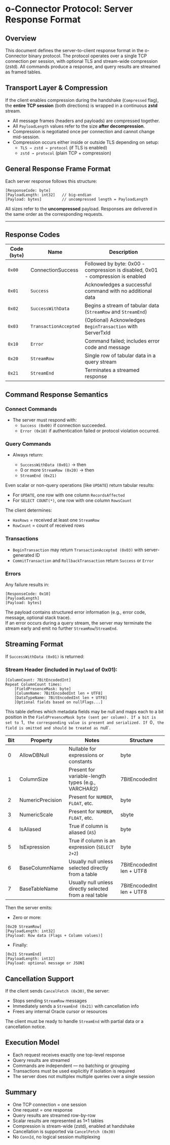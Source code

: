 # o-Connector Protocol: Server Response Format

## Overview

This document defines the server-to-client response format in the o-Connector binary protocol. The protocol operates over a single TCP connection per session, with optional TLS and stream-wide compression (zstd). All commands produce a response, and query results are streamed as framed tables.

## Transport Layer & Compression

If the client enables compression during the handshake (`Compressed` flag), the **entire TCP session** (both directions) is wrapped in a continuous **zstd** stream.

- All message frames (headers and payloads) are compressed together.
- All `PayloadLength` values refer to the size **after decompression**.
- Compression is negotiated once per connection and cannot change mid-session.
- Compression occurs either inside or outside TLS depending on setup:
    - `TLS → zstd → protocol` (if TLS is enabled)
    - `zstd → protocol` (plain TCP + compression)
## General Response Frame Format
Each server response follows this structure:

```
[ResponseCode: byte]
[PayloadLength: int32]   // big-endian
[Payload: bytes]         // uncompressed length = PayloadLength
```

All sizes refer to the **uncompressed** payload. Responses are delivered in the same order as the corresponding requests.

---

## Response Codes

| Code (`byte`) | Name                  | Description                                                                     |
| ------------- | --------------------- | ------------------------------------------------------------------------------- |
| `0x00`        | ConnectionSuccess     | Followed by byte: 0x00 - compression is disabled, 0x01 - compression is enabled |
| `0x01`        | `Success`             | Acknowledges a successful command with no additional data                       |
| `0x02`        | `SuccessWithData`     | Begins a stream of tabular data (`StreamRow` and `StreamEnd`)                   |
| `0x03`        | `TransactionAccepted` | (Optional) Acknowledges `BeginTransaction` with ServerTxId                      |
| `0x10`        | `Error`               | Command failed; includes error code and message                                 |
| `0x20`        | `StreamRow`           | Single row of tabular data in a query stream                                    |
| `0x21`        | `StreamEnd`           | Terminates a streamed response                                                  |
## Command Response Semantics

### Connect Commands

- The server must respond with:
    - `Success (0x00)` if connection succeeded.
    - `Error (0x10)` if authentication failed or protocol violation occurred.

### Query Commands

- Always return:
    
    - `SuccessWithData (0x01)` → then
    - 0 or more `StreamRow (0x20)` → then
    - `StreamEnd (0x21)`

Even scalar or non-query operations (like `UPDATE`) return tabular results:

- For `UPDATE`, one row with one column `RecordsAffected`
- For `SELECT COUNT(*)`, one row with one column `RowsCount`

The client determines:

- `HasRows` = received at least one `StreamRow`
- `RowCount` = count of received rows

### Transactions

- `BeginTransaction` may return `TransactionAccepted (0x03)` with server-generated ID
- `CommitTransaction` and `RollbackTransaction` return `Success` or `Error`

### Errors

Any failure results in:

```
[ResponseCode: 0x10]
[PayloadLength]
[Payload: bytes]
```

The payload contains structured error information (e.g., error code, message, optional stack trace).  
If an error occurs during a query stream, the server may terminate the stream early and emit no further `StreamRow`/`StreamEnd`.

## Streaming Format

If `SuccessWithData (0x01)` is returned:

### Stream Header (included in `Payload` of 0x01):

```
[ColumnCount: 7BitEncodedInt]
Repeat ColumnCount times:
	[FieldPresenceMask: byte]
    [ColumnName: 7BitEncodedInt len + UTF8]
    [DataTypeName: 7BitEncodedInt len + UTF8]
    [Optional fields based on nullFlags...]
```

This table defines which metadata fields may be null and maps each to a bit position in the `FieldPresenceMask byte (sent per column). If a bit is set to `1`, the corresponding value is present and serialized. If `0`, the field is omitted and should be treated as `null`.

| Bit | Property         | Notes                                                   | Structure                 |
| --- | ---------------- | ------------------------------------------------------- | ------------------------- |
| 0   | AllowDBNull      | Nullable for expressions or constants                   | byte                      |
| 1   | ColumnSize       | Present for variable-length types (e.g., VARCHAR2)      | 7BitEncodedInt            |
| 2   | NumericPrecision | Present for `NUMBER`, `FLOAT`, etc.                     | byte                      |
| 3   | NumericScale     | Present for `NUMBER`, `FLOAT`, etc.                     | sbyte                     |
| 4   | IsAliased        | True if column is aliased (`AS`)                        | byte                      |
| 5   | IsExpression     | True if column is an expression (`SELECT 2+2`)          | byte                      |
| 6   | BaseColumnName   | Usually null unless selected directly from a table      | 7BitEncodedInt len + UTF8 |
| 7   | BaseTableName    | Usually null unless directly selected from a real table | 7BitEncodedInt len + UTF8 |

Then the server emits:

- Zero or more:

```
[0x20 StreamRow]
[PayloadLength: int32]
[Payload: Row data (Flags + Column values)]
```

- Finally:

```
[0x21 StreamEnd]
[PayloadLength: int32]
[Payload: optional message or JSON]
```

## Cancellation Support

If the client sends `CancelFetch (0x30)`, the server:

- Stops sending `StreamRow` messages
- Immediately sends a `StreamEnd (0x21)` with cancellation info
- Frees any internal Oracle cursor or resources

The client must be ready to handle `StreamEnd` with partial data or a cancellation notice.

## Execution Model

- Each request receives exactly one top-level response
- Query results are streamed
- Commands are independent — no batching or grouping
- Transactions must be used explicitly if isolation is required
- The server does not multiplex multiple queries over a single session

## Summary

- One TCP connection = one session
- One request = one response
- Query results are streamed row-by-row
- Scalar results are represented as 1×1 tables
- Compression is stream-wide (zstd), enabled at handshake
- Cancellation is supported via `CancelFetch (0x30)`
- No `ConnId`, no logical session multiplexing